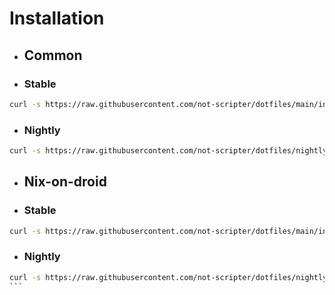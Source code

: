 # Installation

- ## Common
- ### Stable

```bash
curl -s https://raw.githubusercontent.com/not-scripter/dotfiles/main/install/setup.sh | bash -s
```

- ### Nightly

```bash
curl -s https://raw.githubusercontent.com/not-scripter/dotfiles/nightly/install/setup.sh | bash -s
```

- ## Nix-on-droid
- ### Stable

```bash
curl -s https://raw.githubusercontent.com/not-scripter/dotfiles/main/install/nix-on-droid.sh | bash -s
```

- ### Nightly

````bash
curl -s https://raw.githubusercontent.com/not-scripter/dotfiles/nightly/install/nix-on-droid.sh | bash -s
```
````
